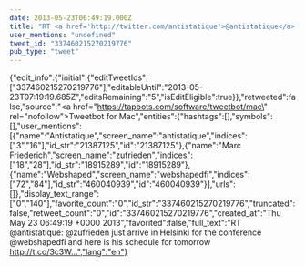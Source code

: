 ```yaml
---
date: 2013-05-23T06:49:19.000Z
title: "RT <a href='http://twitter.com/antistatique'>@antistatique</a>: <a href='http://twitter.com/zufrieden'>@zufrieden</a> just arrive in Helsinki for the conference <a href='http://twitter.com/webshapedfi'>@webshapedfi</a> and here is his schedule for tomorrow http://t.co/3c3W…″"
user_mentions: "undefined"
tweet_id: "337460215270219776"
pub_type: "tweet"
---
```

{"edit_info":{"initial":{"editTweetIds":["337460215270219776"],"editableUntil":"2013-05-23T07:19:19.685Z","editsRemaining":"5","isEditEligible":true}},"retweeted":false,"source":"<a href=\"https://tapbots.com/software/tweetbot/mac\" rel=\"nofollow\">Tweetbot for Mac</a>","entities":{"hashtags":[],"symbols":[],"user_mentions":[{"name":"Antistatique","screen_name":"antistatique","indices":["3","16"],"id_str":"21387125","id":"21387125"},{"name":"Marc Friederich","screen_name":"zufrieden","indices":["18","28"],"id_str":"18915289","id":"18915289"},{"name":"Webshaped","screen_name":"webshapedfi","indices":["72","84"],"id_str":"460040939","id":"460040939"}],"urls":[]},"display_text_range":["0","140"],"favorite_count":"0","id_str":"337460215270219776","truncated":false,"retweet_count":"0","id":"337460215270219776","created_at":"Thu May 23 06:49:19 +0000 2013","favorited":false,"full_text":"RT @antistatique: @zufrieden just arrive in Helsinki for the conference @webshapedfi and here is his schedule for tomorrow http://t.co/3c3W…","lang":"en"}
